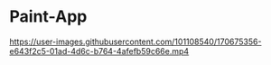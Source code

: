 # Paint-App



https://user-images.githubusercontent.com/101108540/170675356-e643f2c5-01ad-4d6c-b764-4afefb59c66e.mp4

